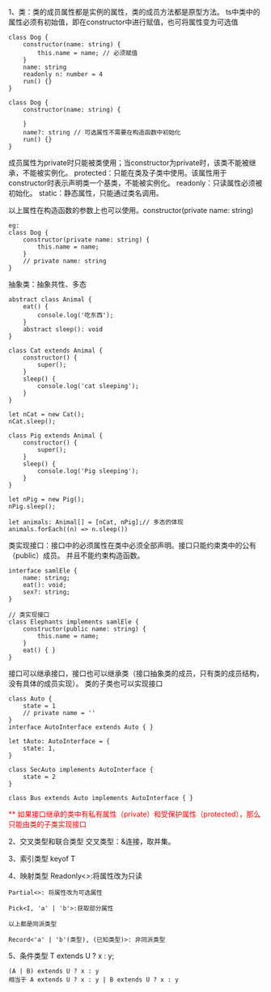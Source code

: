 1、类：类的成员属性都是实例的属性，类的成员方法都是原型方法。
    ts中类中的属性必须有初始值，即在constructor中进行赋值，也可将属性变为可选值
```
class Dog {
    constructor(name: string) {
        this.name = name; // 必须赋值
    }
    name: string
    readonly n: number = 4
    run() {}
}

class Dog {
    constructor(name: string) {
        
    }
    name?: string // 可选属性不需要在构造函数中初始化
    run() {}
}
```

成员属性为private时只能被类使用；当constructor为private时，该类不能被继承，不能被实例化。
protected：只能在类及子类中使用。该属性用于constructor时表示声明类一个基类，不能被实例化。
readonly：只读属性必须被初始化。
static：静态属性，只能通过类名调用。

以上属性在构造函数的参数上也可以使用。constructor(private name: string)
```
eg:
class Dog {
    constructor(private name: string) {
        this.name = name;
    }
    // private name: string
}
```

抽象类：抽象共性、多态
```
abstract class Animal {
    eat() {
        console.log('吃东西');
    }
    abstract sleep(): void
}

class Cat extends Animal {
    constructor() {
        super();
    }
    sleep() {
        console.log('cat sleeping');
    }
}

let nCat = new Cat();
nCat.sleep();

class Pig extends Animal {
    constructor() {
        super();
    }
    sleep() {
        console.log('Pig sleeping');
    }
}

let nPig = new Pig();
nPig.sleep();

let animals: Animal[] = [nCat, nPig];// 多态的体现
animals.forEach((n) => n.sleep())
```

类实现接口：接口中的必须属性在类中必须全部声明。接口只能约束类中的公有（public）成员。
并且不能约束构造函数。
```
interface samlEle {
    name: string;
    eat(): void;
    sex?: string;
}

// 类实现接口
class Elephants implements samlEle {
    constructor(public name: string) {
        this.name = name;
    }
    eat() { }
}
```

接口可以继承接口，接口也可以继承类（接口抽象类的成员，只有类的成员结构，没有具体的成员实现）。
类的子类也可以实现接口
```
class Auto {
    state = 1
    // private name = ''
}
interface AutoInterface extends Auto { }

let tAuto: AutoInterface = {
    state: 1,
}

class SecAuto implements AutoInterface {
    state = 2
}

class Bus extends Auto implements AutoInterface { }
```

<p style='color: red;'>** 如果接口继承的类中有私有属性（private）和受保护属性（protected），那么只能由类的子类实现接口</p>

2、交叉类型和联合类型
    交叉类型：&连接，取并集。

3、索引类型 keyof T

4、映射类型
    Readonly<>:将属性改为只读

    Partial<>: 将属性改为可选属性

    Pick<I, 'a' | 'b'>:获取部分属性

    以上都是同派类型

    Record<'a' | 'b'(类型), (已知类型)>: 非同派类型

5、条件类型
    T extends U ? x : y;

    (A | B) extends U ? x : y
    相当于 A extends U ? x : y | B extends U ? x : y

